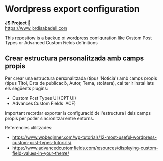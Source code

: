 # Wordpress export configuration
**JS Project** :rocket:  
https://www.jordisabadell.com

This repository is a backup of wordpress configuration like Custom Post Types or Advanced Custom Fields definitions.

## Crear estructura personalitzada amb camps propis

Per crear una estructura personalitzada (tipus 'Noticia') amb camps propis (tipus Títol, Data de publicació, Autor, Tema, etcètera), cal tenir instal·lats els següents plugins:

- Custom Post Types UI (CPT UI)
- Advances Custom Fields (ACF)

Important recordar exportar la configuració de l'estructura i dels camps propis per poder sincronitzar entre entorns.

Referències utilitzades:
- https://www.wpbeginner.com/wp-tutorials/12-most-useful-wordpress-custom-post-types-tutorials/
- https://www.advancedcustomfields.com/resources/displaying-custom-field-values-in-your-theme/